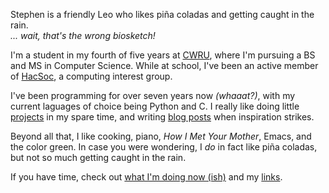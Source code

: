 Stephen is a friendly Leo who likes piña coladas and getting caught in the
rain.  
*... wait, that's the wrong biosketch!*

I'm a student in my fourth of five years at [CWRU](https://case.edu), where I'm
pursuing a BS and MS in Computer Science.  While at school, I've been an active
member of [HacSoc](http://hacsoc.org), a computing interest group.

I've been programming for over seven years now *(whaaat?)*, with my current
laguages of choice being Python and C.  I really like doing little
[projects](/projects/) in my spare time, and writing [blog posts](/blog/) when
inspiration strikes.

Beyond all that, I like cooking, piano, *How I Met Your Mother*, Emacs, and the
color green.  In case you were wondering, I *do* in fact like piña coladas, but
not so much getting caught in the rain.

If you have time, check out [what I'm doing now (ish)](/now/) and my
[links](/links/).
